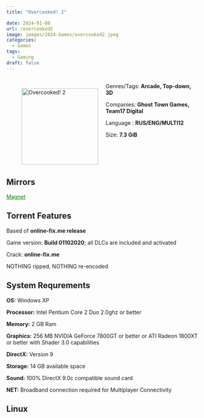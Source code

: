 ```yaml
---
title: "Overcooked! 2"

date: 2024-01-08
url: /overcooked2
image: images/2024-Games/overcooked2.jpeg
categories:
  - Games
tags:
  - Gaming
draft: false
---
```

##
<figure style="float: left; margin-right: 20px;">
  <img src="/images/2024-Games/overcooked2.jpeg" alt="Overcooked! 2" style="width: 200px;">
</figure>

Genres/Tags: **Arcade, Top-down, 3D**

Companies: **Ghost Town Games, Team17 Digital**

Language : **RUS/ENG/MULTI12**

Size: **7.3 GiB**
# ⠀

## Mirrors
<a href="magnet:?xt=urn:btih:HGAPHE4L4CBPI2MEAOYBSE3FWFHONZ6O&dn=Overcooked!%202" style="color: green;">Magnet</a>

## Torrent Features
Based of **online-fix.me release**

Game version: **Build 01102020**; all DLCs are included and activated

Crack: **online-fix.me**

NOTHING ripped, NOTHING re-encoded

## System Requrements
**OS:** Windows XP

**Processor:** Intel Pentium Core 2 Duo 2.0ghz or better

**Memory:** 2 GB Ram

**Graphics:** 256 MB NVIDIA GeForce 7800GT or better or ATI Radeon 1800XT or better with Shader 3.0 capabilities

**DirectX:** Version 9

**Storage:** 14 GB available space

**Sound:** 100% DirectX 9.0c compatible sound card

**NET:** Broadband connection required for Multiplayer Connectivity

## Linux
